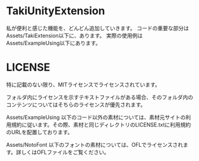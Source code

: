 # TakiUnityExtension
私が便利と感じた機能を、どんどん追加していきます。
コードの重要な部分はAssets/TakiExtension以下に、あります。
実際の使用例はAssets/ExampleUsing以下にあります。

# LICENSE
特に記載のない限り、MITライセンスでライセンスされています。

フォルダ内にライセンスを示すテキストファイルがある場合、そのフォルダ内のコンテンツについてはそちらのライセンスが優先されます。

Assets/ExampleUsing 以下のコード以外の素材については、素材元サイトの利用規約に従います。その際、素材と同じディレクトリのLICENSE.txtに利用規約のURLを配置しております。

Assets/NotoFont 以下のフォントの素材については、OFLでライセンスされます。詳しくはOFLファイルをご覧ください。
